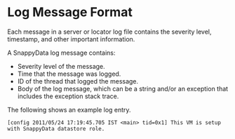 # Log Message Format


Each message in a server or locator log file contains the severity level, timestamp, and other important information.

<a id="log-message"></a>
A SnappyData log message contains:

-   Severity level of the message.
-   Time that the message was logged.
-   ID of the thread that logged the message.
-   Body of the log message, which can be a string and/or an exception that includes the exception stack trace.

The following shows an example log entry.

```pre
[config 2011/05/24 17:19:45.705 IST <main> tid=0x1] This VM is setup with SnappyData datastore role.
```


